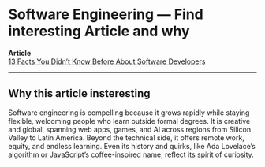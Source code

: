 # Software Engineering — Find interesting Article and why

**Article**  
[13 Facts You Didn’t Know Before About Software Developers](https://alcor-bpo.com/13-facts-you-didnt-know-before-about-software-developers/)

---

## Why this article insteresting

Software engineering is compelling because it grows rapidly while staying flexible, welcoming people who learn outside formal degrees. It is creative and global, spanning web apps, games, and AI across regions from Silicon Valley to Latin America. Beyond the technical side, it offers remote work, equity, and endless learning. Even its history and quirks, like Ada Lovelace’s algorithm or JavaScript’s coffee-inspired name, reflect its spirit of curiosity.
